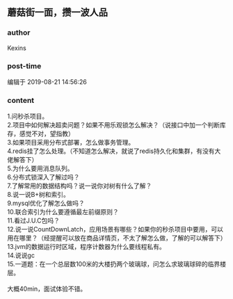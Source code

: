 ## 蘑菇街一面，攒一波人品
### author 
Kexins
### post-time 

编辑于  2019-08-21 14:56:26
### content 
<div class="post-topic-des nc-post-content">
 <div>
  1.问秒杀项目。
 </div>
 <div>
  2.项目中如何解决超卖问题？如果不用乐观锁怎么解决？（说接口中加一个判断库存，感觉不对，望指教）
 </div>
 <div>
  3.如果项目采用分布式部署，怎么做事务管理。
 </div>
 <div>
  4.redis挂了怎么处理。（不知道怎么解决，就说了redis持久化和集群，有没有大佬解答下）
 </div>
 <div>
  5.为什么要用消息队列。
 </div>
 <div>
  6.分布式锁深入了解过吗？
 </div>
 <div>
  7.了解常用的数据结构吗？说一说你对树有什么了解？
 </div>
 <div>
  8.说一说B+树和索引。
 </div>
 <div>
  9.mysql优化了解怎么做吗？
 </div>
 <div>
  10.联合索引为什么要遵循最左前缀原则？
 </div>
 <div>
  11.看过J.U.C包吗？
 </div>
 <div>
  12.说一说CountDownLatch，应用场景有哪些？如果你的秒杀项目中要用，可以用在哪里？（经提醒可以放在商品详情页，不太了解怎么做，了解的可以解答下）
 </div>
 <div>
  13.jvm的数据运行时区域，程序计数器为什么要线程私有。
 </div>
 <div>
  14.说说gc
 </div>
 <div>
  15.一道题：在一个总层数100米的大楼扔两个玻璃球，问怎么求玻璃球碎的临界楼层。
 </div>
 <div>
  <br/>
 </div>
 <div>
  大概40min，面试体验不错。
 </div>
</div>
